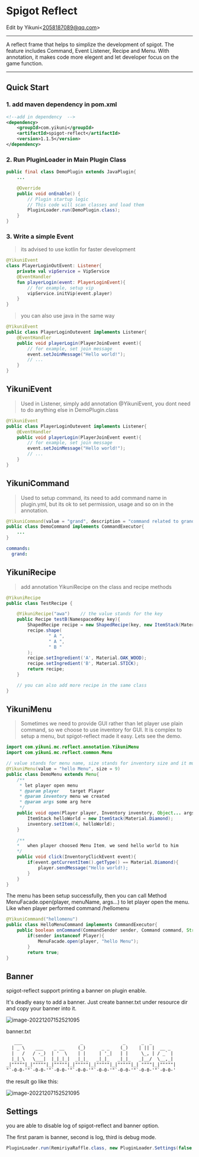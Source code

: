 

# Spigot Reflect

Edit by Yikuni\<2058187089@qq.com\>

---

A reflect frame that helps to simplize the development of spigot. The feature includes Command, Event Listener, Recipe and Menu. With annotation, it makes code more elegent and let developer focus on the game function.

---

## Quick Start

### 1. add maven dependency in pom.xml

```xml
<!--add in dependency  -->
<dependency>
    <groupId>com.yikuni</groupId>
    <artifactId>spigot-reflect</artifactId>
    <version>1.1.5</version>
</dependency>
```

### 2. Run PluginLoader in Main Plugin Class

```java
public final class DemoPlugin extends JavaPlugin{
	...

    @Override
    public void onEnable() {
        // Plugin startup logic
        // This code will scan classes and load them
        PluginLoader.run(DemoPlugin.class);
    }
}
```

### 3. Write a simple Event

> its advised to use kotlin for faster development

```kotlin
@YikuniEvent
class PlayerLoginOutEvent: Listener{
    private val vipService = VipService
    @EventHandler
    fun playerLogin(event: PlayerLoginEvent){
        // for example, setup vip
        vipService.initVip(event.player)
    }
}
```

> you can also use java in the same way

```java
@YikuniEvent
public class PlayerLoginOutevent implements Listener{
	@EventHandler
    public void playerLogin(PlayerJoinEvent event){
        // for example, set join message
    	event.setJoinMessage("Hello world!");
        // ...
    }
}
```

## YikuniEvent

> Used in Listener, simply add annotation @YikuniEvent, you dont need to do anything else in DemoPlugin.class

```java
@YikuniEvent
public class PlayerLoginOutevent implements Listener{
	@EventHandler
    public void playerLogin(PlayerJoinEvent event){
        // for example, set join message
    	event.setJoinMessage("Hello world!");
        // ...
    }
}
```

## YikuniCommand

> Used to setup command, its need to add command name in plugin.yml, but its ok to set permission, usage and so on in the annotation.

```java
@YikuniCommand(value = "grand", description = "command related to grand", permission = "op", usage = "/command <GrandName> <PlayerName>")
public class DemoCommand implements CommandExecutor{
    ...
}
```

```yaml
commands:
  grand:
```

## YikuniRecipe

> add annotation YikuniRecipe on the class and recipe methods

```java
@YikuniRecipe
public class TestRecipe {

    @YikuniRecipe("awa")	// the value stands for the key
    public Recipe testB(NamespacedKey key){
        ShapedRecipe recipe = new ShapedRecipe(key, new ItemStack(Material.DIAMOND, 10));
        recipe.shape(
                " A ",
                " A ",
                " B "
        );
        recipe.setIngredient('A', Material.OAK_WOOD);
        recipe.setIngredient('B', Material.STICK);
        return recipe;
    }

    // you can also add more recipe in the same class
}

```

## YikuniMenu

> Sometimes we need to provide GUI rather than let player use plain command, so we choose to use inventory for GUI. It is complex to setup a menu, but spigot-reflect made it easy. Lets see the demo.

```java
import com.yikuni.mc.reflect.annotation.YikuniMenu
import com.yikuni.mc.reflect.common.Menu

// value stands for menu name, size stands for inventory size and it must be greater than 9
@YikuniMenu(value = "hello Menu", size = 9)
public class DemoMenu extends Menu{
	/**
     * let player open menu
     * @param player    target Player
     * @param inventory menu we created
     * @param args some arg here
     */
    public void open(Player player, Inventory inventory, Object... args){
        ItemStack helloWorld = new ItemStack(Material.Diamond);
        inventory.setItem(4, helloWorld);
    }

    /**
    *	when player choosed Menu Item, we send hello world to him
    */
    public void click(InventoryClickEvent event){
    	if(event.getCurrentItem().getType() == Material.Diamond){
        	player.sendMessage("Hello world!);
        }
    }
}
```

The menu has been setup successfully, then you can call Method MenuFacade.open(player, menuName, args...) to let player open the menu.
Like when player performed command /hellomenu

```java
@YikuniCommand("hellomenu")
public class HelloMenuCommand implements CommandExecutor{
	public boolean onCommand(CommandSender sender, Command command, String label, String[] args){
        if(sender instanceof Player){
        	MenuFacade.open(player, "hello Menu");
        }
        return true;
}
```

## Banner

spigot-reflect support printing a banner on plugin enable.

It's deadly easy to add a banner. Just create banner.txt under resource dir and copy your banner into it.

![image-20221207152521095](https://www.yikuni.com/image/docsImage/banner1.png)

banner.txt

``` txt
   ___                      _               _      _  _          
  | _ \    ___    _ __     (_)      _ _    (_)    | || |  __ _   
  |   /   / -_)  | '  \    | |     | '_|   | |     \_, | / _` |  
  |_|_\   \___|  |_|_|_|  _|_|_   _|_|_   _|_|_   _|__/  \__,_|  
_|"""""|_|"""""|_|"""""|_|"""""|_|"""""|_|"""""|_| """"|_|"""""| 
"`-0-0-'"`-0-0-'"`-0-0-'"`-0-0-'"`-0-0-'"`-0-0-'"`-0-0-'"`-0-0-' 

```

the result go like this:

![image-20221207152521095](https://www.yikuni.com/image/docsImage/banner2.png)

## Settings

you are able to disable log of spigot-reflect and banner option.

The first param is banner, second is log, third is debug mode.

``` java
PluginLoader.run(RemiriyaRaffle.class, new PluginLoader.Settings(false, false, false));
```

